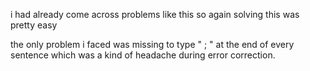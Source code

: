 i had already come across problems like this so again solving this was pretty easy

the only problem i faced was missing to type " ; " at the end of every sentence  which was a kind of headache during error correction.
